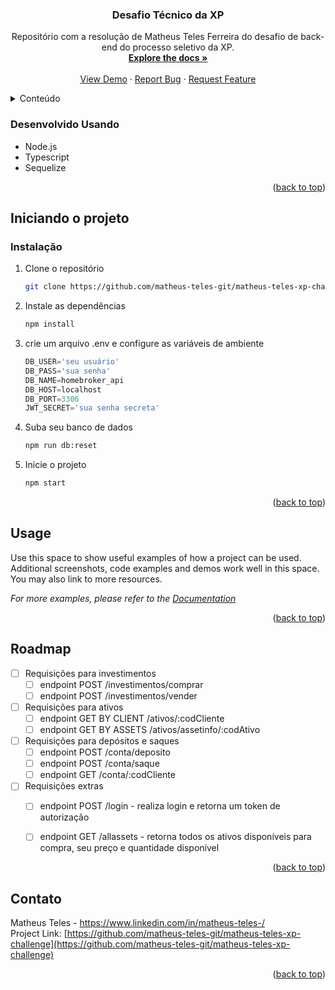 
<h3 align="center">Desafio Técnico da XP</h3>

  <p align="center">
    Repositório com a resolução de Matheus Teles Ferreira do desafio de back-end do processo seletivo da XP.
    <br />
    <a href="https://github.com/matheus-teles-git/matheus-teles-xp-challenge"><strong>Explore the docs »</strong></a>
    <br />
    <br />
    <a href="https://github.com/matheus-teles-git/matheus-teles-xp-challenge">View Demo</a>
    ·
    <a href="https://github.com/matheus-teles-git/matheus-teles-xp-challenge">Report Bug</a>
    ·
    <a href="https://github.com/matheus-teles-git/matheus-teles-xp-challenge">Request Feature</a>
  </p>
</div>


<!-- TABLE OF CONTENTS -->
<details>
  <summary>Conteúdo</summary>
  <ol>
    <li>
      <a href="#about-the-project">Sobre o projeto</a>
      <ul>
        <li><a href="#built-with">Desenvolvido com:</a></li>
      </ul>
    </li>
    <li>
      <a href="#getting-started">Iniciando</a>
      <ul>
        <li><a href="#installation">Instalação</a></li>
      </ul>
    </li>
    <li><a href="#usage">Uso</a></li>
    <li><a href="#roadmap">Roadmap</a></li>
    <li><a href="#contact">Contato</a></li>
  </ol><div id="top"></div>
</details>  



### Desenvolvido Usando

* Node.js
* Typescript
* Sequelize
<p align="right">(<a href="#top">back to top</a>)</p>



<!-- Iniciand -->
## Iniciando o projeto


### Instalação


1. Clone o repositório
   ```sh
   git clone https://github.com/matheus-teles-git/matheus-teles-xp-challenge.git
   ```
2. Instale as dependências
   ```sh
   npm install
   ```
3. crie um arquivo .env e configure as variáveis de ambiente
   ```js
   DB_USER='seu usuário'
   DB_PASS='sua senha'
   DB_NAME=homebroker_api
   DB_HOST=localhost
   DB_PORT=3306
   JWT_SECRET='sua senha secreta'
   ```
4. Suba seu banco de dados
   ```sh
   npm run db:reset
   ```
5. Inicie o projeto
   ```sh
   npm start
   ```      
   

<p align="right">(<a href="#top">back to top</a>)</p>



<!-- USAGE EXAMPLES -->
## Usage

Use this space to show useful examples of how a project can be used. Additional screenshots, code examples and demos work well in this space. You may also link to more resources.

_For more examples, please refer to the [Documentation](https://example.com)_

<p align="right">(<a href="#top">back to top</a>)</p>



<!-- ROADMAP -->
## Roadmap

- [ ] Requisições para investimentos
    - [ ] endpoint POST /investimentos/comprar
    - [ ] endpoint POST /investimentos/vender
    
- [ ] Requisições para ativos
    - [ ] endpoint GET BY CLIENT /ativos/:codCliente
    - [ ] endpoint GET BY ASSETS /ativos/assetinfo/:codAtivo
    
- [ ] Requisições para depósitos e saques
    - [ ] endpoint POST /conta/deposito
    - [ ] endpoint POST /conta/saque
    - [ ] endpoint GET /conta/:codCliente
    
- [ ] Requisições extras
    - [ ] endpoint POST /login - realiza login e retorna um token de autorização
    - [ ] endpoint GET /allassets - retorna todos os ativos disponíveis para compra, seu preço e quantidade disponível


<p align="right">(<a href="#top">back to top</a>)</p>


<!-- CONTACT -->
## Contato

Matheus Teles - https://www.linkedin.com/in/matheus-teles-/ 
<br/>
Project Link: [https://github.com/matheus-teles-git/matheus-teles-xp-challenge](https://github.com/matheus-teles-git/matheus-teles-xp-challenge)

<p align="right">(<a href="#top">back to top</a>)</p>



